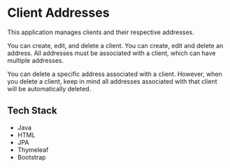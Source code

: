 # Client Addresses
This application manages clients and their respective addresses.

You can create, edit, and delete a client.
You can create, edit and delete an address. All addresses must be associated with a client, which can have multiple addresses.

You can delete a specific address associated with a client. However, when you delete a client, keep in mind all addresses associated
with that client will be automatically deleted.

## Tech Stack
- Java
- HTML
- JPA
- Thymeleaf
- Bootstrap